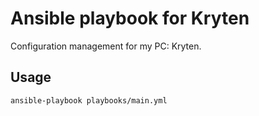 # Ansible playbook for Kryten

Configuration management for my PC: Kryten.

## Usage

```bash
ansible-playbook playbooks/main.yml
```
